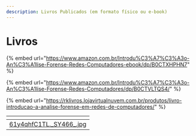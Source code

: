 ```yaml
---
description: Livros Publicados (em formato físico ou e-book)
---
```


# Livros



{% embed url="https://www.amazon.com.br/Introdu%C3%A7%C3%A3o-An%C3%A1lise-Forense-Redes-Computadores-ebook/dp/B0CTXHPHN7" %}

{% embed url="https://www.amazon.com.br/Introdu%C3%A7%C3%A3o-An%C3%A1lise-Forense-Redes-Computadores/dp/B0CTVLTQS4/" %}

{% embed url="https://rklivros.lojavirtualnuvem.com.br/produtos/livro-introducao-a-analise-forense-em-redes-de-computadores/" %}



<table data-card-size="large" data-column-title-hidden data-view="cards" data-full-width="true"><thead><tr><th data-card-cover data-type="files"></th></tr></thead><tbody><tr><td><a href="../.gitbook/assets/61y4qhfC1TL._SY466_.jpg">61y4qhfC1TL._SY466_.jpg</a></td></tr></tbody></table>
